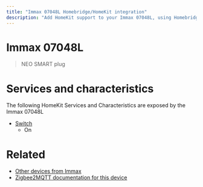 ```yaml
---
title: "Immax 07048L Homebridge/HomeKit integration"
description: "Add HomeKit support to your Immax 07048L, using Homebridge, Zigbee2MQTT and homebridge-z2m."
---
```

<!---
This file has been GENERATED using src/docgen/docgen.ts
DO NOT EDIT THIS FILE MANUALLY!
-->
# Immax 07048L
> NEO SMART plug


# Services and characteristics
The following HomeKit Services and Characteristics are exposed by
the Immax 07048L

* [Switch](../../switch.md)
  * On


# Related
* [Other devices from Immax](../index.md#immax)
* [Zigbee2MQTT documentation for this device](https://www.zigbee2mqtt.io/devices/07048L.html)